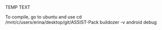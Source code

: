 TEMP TEXT

To compile, go to ubuntu and use
cd /mnt/c/users/erina/desktop/git/ASSIST-Pack
buildozer -v android debug
